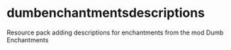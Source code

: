 # dumbenchantmentsdescriptions
Resource pack adding descriptions for enchantments from the mod Dumb Enchantments
